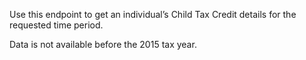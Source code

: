 <p>Use this endpoint to get an individual’s Child Tax Credit details for the requested time period.</p>
<p>Data is not available before the 2015 tax year.</p>